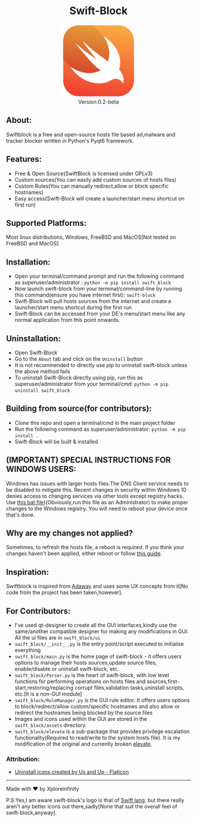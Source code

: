 <h1 align='center'> Swift-Block</h1>
<p align='center'>
<img src="swift_block/assets/app_icon.svg" height="200px" width="200px"/><br/>
Version:0.2-beta
</p>

## About:

Swiftblock is a free and open-source hosts file based ad,malware and tracker blocker written in Python's Pyqt6 framework.

## Features:

* Free & Open Source(SwiftBlock is licensed under GPLv3)
* Custom sources(You can easily add custom sources of hosts files)
* Custom Rules(You can manually redirect,allow or block specific hostnames)
* Easy access(Swift-Block will create a launcher/start menu shortcut on first run)

## Supported Platforms:

Most linux distributions, Windows, FreeBSD and MacOS[Not tested on FreeBSD and MacOS]

## Installation:

* Open your terminal/command prompt and run the following command as superuser/administrator :
  `python -m pip install swift_block`
* Now launch swift-block from your terminal/command-line by running this command(ensure you have internet first):
  `swift-block`
* Swift-Block will pull hosts sources from the internet and create a launcher/start menu shortcut during the first run
* Swift-Block can be accessed from your DE's menu/start menu like any normal application from this point onwards.

## Uninstallation:

* Open Swift-Block
* Go to the `About` tab and click on the `Uninstall` button
* It is not recommended to directly use pip to uninstall swift-block unless the above method fails
* To uninstall Swift-Block directly using pip, run this as superuser/administrator from your terminal/cmd:
  `python -m pip uninstall swift_block`

## Building from source(for contributors):

* Clone this repo and open a terminal/cmd in the main project folder
* Run the following command as superuser/administrator:
  `python -m pip install .`
* Swift-Block will be built & installed

## (IMPORTANT) SPECIAL INSTRUCTIONS FOR WINDOWS USERS:

Windows has issues with larger hosts files.The DNS Client service needs to be disabled to mitigate this. Recent changes in security within Windows 10 denies access to changing services via other tools except registry hacks. Use [this bat file](https://github.com/StevenBlack/hosts/blob/master/disable-dnscache-service-win.bat))(Obviously,run this file as an Administrator) to make proper changes to the Windows registry. You will need to reboot your device once that's done.

## Why are my changes not applied?

Sometimes, to refresh the hosts file, a reboot is required. If you think your changes haven't been applied, either reboot or follow [this guide](https://github.com/StevenBlack/hosts#reloading-hosts-file).

## Inspiration:

Swiftblock is inspired from [Adaway](https://adaway.org) and uses some UX concepts from it[No code from the project has been taken,however].

## For Contributors:

* I've used qt-designer to create all the GUI interfaces,kindly use the same/another compatible designer for making any modifications in GUI. All the ui files are in `swift_block/ui`
* `swift_block/__init__.py` is the entry point/script executed to initialise everything
* `swift_block/main.py` is the home page of swift-block - it offers users options to manage their hosts sources,update source files, enable/disable or uninstall swift-block, etc.
* `swift_block/Parser.py` is the heart of swift-block, with low level functions for performing operations on hosts files and sources,first-start,restoring/replacing corrupt files,validation tasks,uninstall scripts, etc.[It is a non-GUI module]
* `swift_block/RuleManager.py` is the GUI rule editor. It offers users options to block/redirect/allow custom/specific hostnames and also allow or redirect the hostnames being blocked by the source files
* Images and icons used within the GUI are stored in the `swift_block/assets` directory.
* `swift_block/elevate` is a sub-package that provides privilege escalation functionality(Required to read/write to the system hosts file). It is my modification of the original and currently broken [elevate](https://github.com/barneygale/elevate).

### Attribution:

* [Uninstall icons created by Us and Up - Flaticon](https://www.flaticon.com/free-icons/uninstall)

<hr />
Made with ❤️ by Xploreinfinity

P.S:Yes,I am aware swift-block's logo is that of [Swift lang](https://www.swift.org/), but there really aren't any better icons out there,sadly[None that suit the overall feel of swift-block,anyway].
